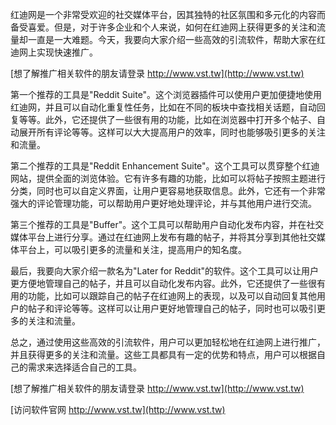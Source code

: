 红迪网是一个非常受欢迎的社交媒体平台，因其独特的社区氛围和多元化的内容而备受喜爱。但是，对于许多企业和个人来说，如何在红迪网上获得更多的关注和流量却一直是一大难题。今天，我要向大家介绍一些高效的引流软件，帮助大家在红迪网上实现快速推广。

[想了解推广相关软件的朋友请登录 http://www.vst.tw](http://www.vst.tw)

第一个推荐的工具是"Reddit Suite"。这个浏览器插件可以使用户更加便捷地使用红迪网，并且可以自动化重复性任务，比如在不同的板块中查找相关话题，自动回复等等。此外，它还提供了一些很有用的功能，比如在浏览器中打开多个帖子、自动展开所有评论等等。这样可以大大提高用户的效率，同时也能够吸引更多的关注和流量。

第二个推荐的工具是"Reddit Enhancement Suite"。这个工具可以贯穿整个红迪网站，提供全面的浏览体验。它有许多有趣的功能，比如可以将帖子按照主题进行分类，同时也可以自定义界面，让用户更容易地获取信息。此外，它还有一个非常强大的评论管理功能，可以帮助用户更好地处理评论，并与其他用户进行交流。

第三个推荐的工具是"Buffer"。这个工具可以帮助用户自动化发布内容，并在社交媒体平台上进行分享。通过在红迪网上发布有趣的帖子，并将其分享到其他社交媒体平台上，可以吸引更多的流量和关注，提高用户的知名度。

最后，我要向大家介绍一款名为"Later for Reddit"的软件。这个工具可以让用户更方便地管理自己的帖子，并且可以自动化发布内容。此外，它还提供了一些很有用的功能，比如可以跟踪自己的帖子在红迪网上的表现，以及可以自动回复其他用户的帖子和评论等等。这样可以让用户更好地管理自己的帖子，同时也可以吸引更多的关注和流量。

总之，通过使用这些高效的引流软件，用户可以更加轻松地在红迪网上进行推广，并且获得更多的关注和流量。这些工具都具有一定的优势和特点，用户可以根据自己的需求来选择适合自己的工具。

[想了解推广相关软件的朋友请登录 http://www.vst.tw](http://www.vst.tw)


[访问软件官网 http://www.vst.tw](http://www.vst.tw)
